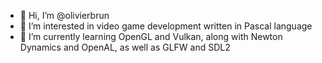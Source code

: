 - 👋 Hi, I’m @olivierbrun
- 👀 I’m interested in video game development written in Pascal language
- 🌱 I’m currently learning OpenGL and Vulkan, along with Newton Dynamics and OpenAL, as well as GLFW and SDL2

<!---
olivierbrun/olivierbrun is a ✨ special ✨ repository because its `README.md` (this file) appears on your GitHub profile.
You can click the Preview link to take a look at your changes.
--->
